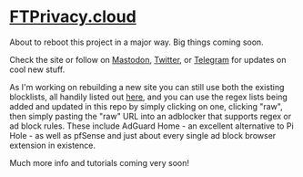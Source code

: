 # [FTPrivacy.cloud](https://ftprivacy.cloud)

About to reboot this project in a major way. Big things coming soon.

Check the site or follow on [Mastodon](https://fosstodon.org/@ftprivacy), [Twitter](https://twitter.com/ftprivacy), or [Telegram](https://t.me/FTPrivacy) for updates on cool new stuff.

As I'm working on rebuilding a new site you can still use both the existing blocklists, all handily listed out [here](https://ftprivacy.cloud/domain-blocklists.html), and you can use the regex lists being added and updated in this repo by simply clicking on one, clicking "raw", then simply pasting the "raw" URL into an adblocker that supports regex or ad block rules. These include AdGuard Home - an excellent alternative to Pi Hole - as well as pfSense and just about every single ad block browser extension in existence.

Much more info and tutorials coming very soon!
